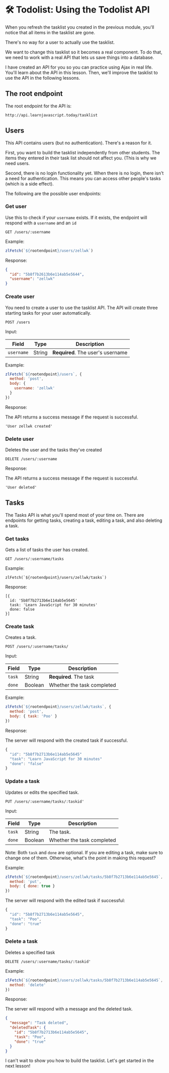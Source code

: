 # 🛠️ Todolist: Using the Todolist API

When you refresh the tasklist you created in the previous module, you'll notice that all items in the tasklist are gone.

There's no way for a user to actually use the tasklist.

We want to change this tasklist so it becomes a real component. To do that, we need to work with a real API that lets us save things into a database.

I have created an API for you so you can practice using Ajax in real life. You'll learn about the API in this lesson. Then, we'll improve the tasklist to use the API in the following lessons.

## The root endpoint

The root endpoint for the API is:

```
http://api.learnjavascript.today/tasklist
```

## Users

This API contains users (but no authentication). There's a reason for it.

First, you want to build the tasklist independently from other students. The items they entered in their task list should not affect you. (This is why we need users.

Second, there is no login functionality yet. When there is no login, there isn't a need for authentication. This means you can access other people's tasks (which is a side effect).

The following are the possible user endpoints:

### Get user

Use this to check if your `username` exists. If it exists, the endpoint will respond with a `username` and an `id`

```
GET /users/:username
```

Example:

```js
zlFetch(`${rootendpoint}/users/zellwk`)
```

Response:

```json
{
  "id": "5b8f7b2613b6e114ab5e5644",
  "username": "zellwk"
}
```

### Create user

You need to create a user to use the tasklist API. The API will create three starting tasks for your user automatically.

```
POST /users
```

Input:

Field      | Type   | Description
-----------|--------|------------
`username` | String | **Required**. The user's username

Example:

```js
zlFetch(`${rootendpoint}/users`, {
  method: 'post',
  body: {
    username: 'zellwk'
  }
})
```

Response:

The API returns a success message if the request is successful.

```text
'User zellwk created'
```

### Delete user

Deletes the user and the tasks they've created

```
DELETE /users/:username
```

Response:

The API returns a success message if the request is successful.

```text
'User deleted'
```

## Tasks

The Tasks API is what you'll spend most of your time on. There are endpoints for getting tasks, creating a task, editing a task, and also deleting a task.

### Get tasks

Gets a list of tasks the user has created.

```
GET /users/:username/tasks
```

Example:

```
zlFetch(`${rootendpoint}/users/zellwk/tasks`)
```

Response:

```
[{
  id: '5b8f7b2713b6e114ab5e5645'
  task: 'Learn JavaScript for 30 minutes'
  done: false
}]
```

### Create task

Creates a task.

```
POST /users/:username/tasks/
```

Input:

Field  | Type    | Description
-------|---------|------------
`task` | String  | **Required**. The task
`done` | Boolean | Whether the task completed

Example:

```js
zlFetch(`${rootendpoint}/users/zellwk/tasks`, {
  method: 'post',
  body: { task: 'Poo' }
})
```

Response:

The server will respond with the created task if successful.

```js
{
  "id": "5b8f7b2713b6e114ab5e5645"
  "task": "Learn JavaScript for 30 minutes"
  "done": "false"
}
```

### Update a task

Updates or edits the specified task.

```
PUT /users/:username/tasks/:taskid'
```

Input:

Field  | Type    | Description
-------|---------|------------
`task` | String  | The task.
`done` | Boolean | Whether the task completed

Note: Both `task` and `done` are optional. If you are editing a task, make sure to change one of them. Otherwise, what's the point in making this request?

Example:

```js
zlFetch(`${rootendpoint}/users/zellwk/tasks/5b8f7b2713b6e114ab5e5645`, {
  method: 'put',
  body: { done: true }
})
```

The server will respond with the edited task if successful:

```js
{
  "id": "5b8f7b2713b6e114ab5e5645",
  "task": "Poo",
  "done": "true"
}
```

### Delete a task

Deletes a specified task

```
DELETE /users/:username/tasks/:taskid'
```

Example:

```js
zlFetch(`${rootendpoint}/users/zellwk/tasks/5b8f7b2713b6e114ab5e5645`, {
  method: 'delete'
})
```

Response:

The server will respond with a message and the deleted task.

```json
{
  "message": "Task deleted",
  "deletedTask": {
    "id": "5b8f7b2713b6e114ab5e5645",
    "task": "Poo",
    "done": "true"
  }
}
```

I can't wait to show you how to build the tasklist. Let's get started in the next lesson!